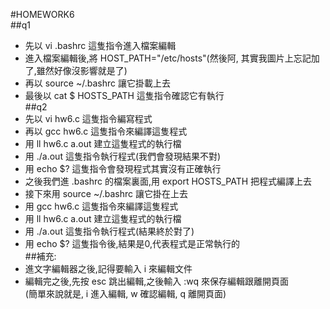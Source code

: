 #HOMEWORK6  
##q1  
 - 先以 vi .bashrc 這隻指令進入檔案編輯  
 - 進入檔案編輯後,將 HOST_PATH="/etc/hosts"(然後阿, 其實我圖片上忘記加了,雖然好像沒影響就是了)  
 - 再以 source ~/.bashrc 讓它掛載上去  
 - 最後以 cat $ HOSTS_PATH 這隻指令確認它有執行  
##q2  
 - 先以 vi hw6.c 這隻指令編寫程式   
 - 再以 gcc hw6.c 這隻指令來編譯這隻程式  
 - 用 ll hw6.c a.out 建立這隻程式的執行檔  
 - 用 ./a.out 這隻指令執行程式(我們會發現結果不對)  
 - 用 echo $? 這隻指令會發現程式其實沒有正確執行  
 - 之後我們進 .bashrc 的檔案裏面,用 export HOSTS_PATH 把程式編譯上去  
 - 接下來用 source ~/.bashrc 讓它掛在上去  
 - 用 gcc hw6.c 這隻指令來編譯這隻程式  
 - 用 ll hw6.c a.out 建立這隻程式的執行檔  
 - 用 ./a.out 這隻指令執行程式(結果終於對了)  
 - 用 echo $? 這隻指令後,結果是0,代表程式是正常執行的  
##補充:  
 - 進文字編輯器之後,記得要輸入 i 來編輯文件  
 - 編輯完之後,先按 esc 跳出編輯,之後輸入 :wq 來保存編輯跟離開頁面  
   (簡單來說就是, i 進入編輯, w 確認編輯, q 離開頁面)  